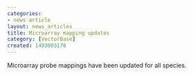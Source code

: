 ```yaml
---
categories:
- news article
layout: news_articles
title: Microarray mapping updates
category: [VectorBase]
created: 1493003176
---
```

Microarray probe mappings have been updated for all species.
